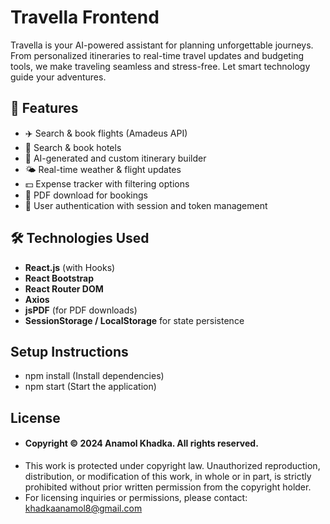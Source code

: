# Travella Frontend

Travella is your AI-powered assistant for planning unforgettable journeys. From personalized itineraries to real-time travel updates and budgeting tools, we make traveling seamless and stress-free. Let smart technology guide your adventures.


## 📸 Features
- ✈️ Search & book flights (Amadeus API)
- 🏨 Search & book hotels
- 🧭 AI-generated and custom itinerary builder
- 🌤 Real-time weather & flight updates
- 💵 Expense tracker with filtering options
- 📄 PDF download for bookings
- 🔐 User authentication with session and token management

## 🛠 Technologies Used
- **React.js** (with Hooks)
- **React Bootstrap**
- **React Router DOM**
- **Axios**
- **jsPDF** (for PDF downloads)
- **SessionStorage / LocalStorage** for state persistence

## Setup Instructions
- npm install (Install dependencies)
- npm start (Start the application)

## License

- #### Copyright © 2024 Anamol Khadka. All rights reserved.
- This work is protected under copyright law. Unauthorized reproduction, distribution, or modification of this work, in whole or in part, is strictly prohibited without prior written permission from the copyright holder.
- For licensing inquiries or permissions, please contact: khadkaanamol8@gmail.com
  
